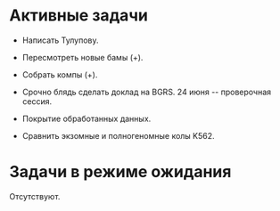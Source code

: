 # Активные задачи

* Написать Тулупову.

* Пересмотреть новые бамы (+).

* Собрать компы (+).

* Срочно блядь сделать доклад на BGRS. 24 июня -- проверочная сессия.

* Покрытие обработанных данных.

* Сравнить экзомные и полногеномные колы K562.

# Задачи в режиме ожидания

Отсутствуют.
